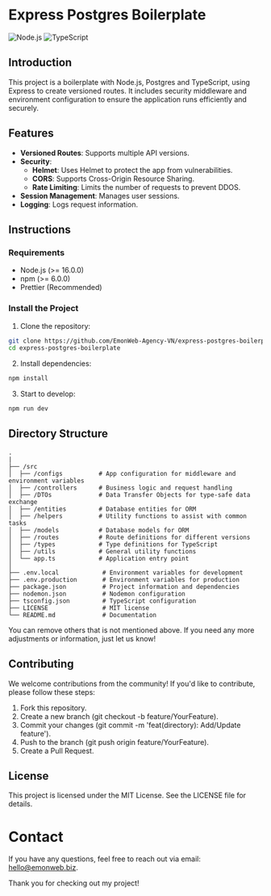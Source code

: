 # Express Postgres Boilerplate

![Node.js](https://img.shields.io/badge/Node.js-v16.0.0-green)
![TypeScript](https://img.shields.io/badge/TypeScript-v4.0.0-blue)

## Introduction

This project is a boilerplate with Node.js, Postgres and TypeScript, using Express to create versioned routes. It includes security middleware and environment configuration to ensure the application runs efficiently and securely.

## Features

- **Versioned Routes**: Supports multiple API versions.
- **Security**:
  - **Helmet**: Uses Helmet to protect the app from vulnerabilities.
  - **CORS**: Supports Cross-Origin Resource Sharing.
  - **Rate Limiting**: Limits the number of requests to prevent DDOS.
- **Session Management**: Manages user sessions.
- **Logging**: Logs request information.

## Instructions

### Requirements

- Node.js (>= 16.0.0)
- npm (>= 6.0.0)
- Prettier (Recommended)

### Install the Project

1. Clone the repository:

```bash
git clone https://github.com/EmonWeb-Agency-VN/express-postgres-boilerplate.git
cd express-postgres-boilerplate
```

2. Install dependencies:

```bash
npm install
```

3. Start to develop:

```bash
npm run dev
```

## Directory Structure

```plaintext
.
|
├── /src
│  ├── /configs          # App configuration for middleware and environment variables
│  ├── /controllers      # Business logic and request handling
│  ├── /DTOs             # Data Transfer Objects for type-safe data exchange
│  ├── /entities         # Database entities for ORM
│  ├── /helpers          # Utility functions to assist with common tasks
│  ├── /models           # Database models for ORM
│  ├── /routes           # Route definitions for different versions
│  ├── /types            # Type definitions for TypeScript
│  ├── /utils            # General utility functions
│  └── app.ts            # Application entry point
│
├── .env.local            # Environment variables for development
├── .env.production       # Environment variables for production
├── package.json          # Project information and dependencies
├── nodemon.json          # Nodemon configuration
├── tsconfig.json         # TypeScript configuration
├── LICENSE               # MIT license
└── README.md             # Documentation
```

You can remove others that is not mentioned above. If you need any more adjustments or information, just let us know!

## Contributing

We welcome contributions from the community! If you'd like to contribute, please follow these steps:

1. Fork this repository.
2. Create a new branch (git checkout -b feature/YourFeature).
3. Commit your changes (git commit -m 'feat(directory): Add/Update feature').
4. Push to the branch (git push origin feature/YourFeature).
5. Create a Pull Request.

## License

This project is licensed under the MIT License. See the LICENSE file for details.

# Contact

If you have any questions, feel free to reach out via email: [hello@emonweb.biz](mailto:hello@emonweb.biz).

Thank you for checking out my project!
